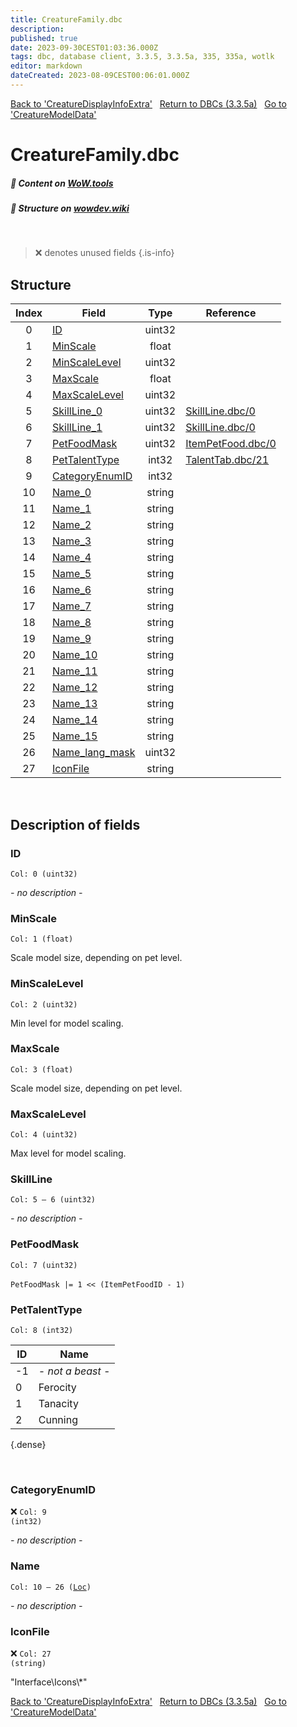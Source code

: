 ```yaml
---
title: CreatureFamily.dbc
description:
published: true
date: 2023-09-30CEST01:03:36.000Z
tags: dbc, database client, 3.3.5, 3.3.5a, 335, 335a, wotlk
editor: markdown
dateCreated: 2023-08-09CEST00:06:01.000Z
---
```

<a href="https://trinitycore.info/files/DBC/335/creaturedisplayinfoextra" class="mt-5 v-btn v-btn--depressed v-btn--flat v-btn--outlined theme--light v-size--default darkblue--text text--lighten-3"><span class="v-btn__content"><i aria-hidden="true" class="v-icon notranslate v-icon--left mdi mdi-arrow-left theme--light"></i><span>Back to 'CreatureDisplayInfoExtra'</span></span></a>&nbsp;&nbsp;&nbsp;<a href="https://trinitycore.info/files/DBC/335/DBC" class="mt-5 v-btn v-btn--depressed v-btn--flat v-btn--outlined theme--light v-size--default darkblue--text text--lighten-3"><span class="v-btn__content"><i aria-hidden="true" class="v-icon notranslate v-icon--left mdi mdi-home-outline theme--light"></i><span>Return to DBCs (3.3.5a)</span></span></a>&nbsp;&nbsp;&nbsp;<a href="https://trinitycore.info/files/DBC/335/creaturemodeldata" class="mt-5 v-btn v-btn--depressed v-btn--flat v-btn--outlined theme--light v-size--default darkblue--text text--lighten-3"><span class="v-btn__content"><span>Go to 'CreatureModelData'</span><i aria-hidden="true" class="v-icon notranslate v-icon--right mdi mdi-arrow-right theme--light"></i></span></a>

# CreatureFamily.dbc
##### :open_book: Content on [WoW.tools](https://wow.tools/dbc/?dbc=creaturefamily&build=3.3.5.12340)
##### :pencil: Structure on [wowdev.wiki](https://wowdev.wiki/DB/CreatureFamily)
&nbsp;

> :x: denotes unused fields
{.is-info}


## Structure

| Index | Field | Type | Reference |
| :---: | --- | :---: | --- |
| 0 | [ID](#id) | uint32 |  |
| 1 | [MinScale](#minscale) | float |  |
| 2 | [MinScaleLevel](#minscalelevel) | uint32 |  |
| 3 | [MaxScale](#maxscale) | float |  |
| 4 | [MaxScaleLevel](#maxscalelevel) | uint32 |  |
| 5 | [SkillLine_0](#skillline) | uint32 | [SkillLine.dbc/0](/files/DBC/335/skilllline#id) |
| 6 | [SkillLine_1](#skillline) | uint32 | [SkillLine.dbc/0](/files/DBC/335/skilllline#id) |
| 7 | [PetFoodMask](#petfoodmask) | uint32 | [ItemPetFood.dbc/0](/files/DBC/335/itempetfood#id) |
| 8 | [PetTalentType](#pettalenttype) | int32 | [TalentTab.dbc/21](/files/DBC/335/talenttab#pettalentmask) |
| 9 | [CategoryEnumID](#categoryenumid) | int32 |  |
| 10 | [Name_0](#name) | string |  |
| 11 | [Name_1](#name) | string |  |
| 12 | [Name_2](#name) | string |  |
| 13 | [Name_3](#name) | string |  |
| 14 | [Name_4](#name) | string |  |
| 15 | [Name_5](#name) | string |  |
| 16 | [Name_6](#name) | string |  |
| 17 | [Name_7](#name) | string |  |
| 18 | [Name_8](#name) | string |  |
| 19 | [Name_9](#name) | string |  |
| 20 | [Name_10](#name) | string |  |
| 21 | [Name_11](#name) | string |  |
| 22 | [Name_12](#name) | string |  |
| 23 | [Name_13](#name) | string |  |
| 24 | [Name_14](#name) | string |  |
| 25 | [Name_15](#name) | string |  |
| 26 | [Name_lang_mask](#name) | uint32 |  |
| 27 | [IconFile](#iconfile) | string |  |
&nbsp;
## Description of fields

### ID
<code>Col: 0 (uint32)</code>

*- no description -*
&nbsp;

### MinScale
<code>Col: 1 (float)</code>

Scale model size, depending on pet level.
&nbsp;

### MinScaleLevel
<code>Col: 2 (uint32)</code>

Min level for model scaling.
&nbsp;

### MaxScale
<code>Col: 3 (float)</code>

Scale model size, depending on pet level.
&nbsp;

### MaxScaleLevel
<code>Col: 4 (uint32)</code>

Max level for model scaling.
&nbsp;

### SkillLine
<code>Col: 5 &ndash; 6 (uint32)</code>

*- no description -*
&nbsp;

### PetFoodMask
<code>Col: 7 (uint32)</code>

`PetFoodMask |= 1 << (ItemPetFoodID - 1)`
&nbsp;

### PetTalentType
<code>Col: 8 (int32)</code>

| ID | Name |
|----|------|
| -1 | *- not a beast -* |
| 0 | Ferocity |
| 1 | Tanacity |
| 2 | Cunning |
{.dense}

&nbsp;

### CategoryEnumID
:x: <code>Col: 9 (int32)</code>

*- no description -*
&nbsp;

### Name
<code>Col: 10 &ndash; 26 ([Loc](/how-to/localization))</code>

*- no description -*
&nbsp;

### IconFile
:x: <code>Col: 27 (string)</code>

"Interface\\Icons\\\*"
&nbsp;

<a href="https://trinitycore.info/files/DBC/335/creaturedisplayinfoextra" class="mt-5 v-btn v-btn--depressed v-btn--flat v-btn--outlined theme--light v-size--default darkblue--text text--lighten-3"><span class="v-btn__content"><i aria-hidden="true" class="v-icon notranslate v-icon--left mdi mdi-arrow-left theme--light"></i><span>Back to 'CreatureDisplayInfoExtra'</span></span></a>&nbsp;&nbsp;&nbsp;<a href="https://trinitycore.info/files/DBC/335/DBC" class="mt-5 v-btn v-btn--depressed v-btn--flat v-btn--outlined theme--light v-size--default darkblue--text text--lighten-3"><span class="v-btn__content"><i aria-hidden="true" class="v-icon notranslate v-icon--left mdi mdi-home-outline theme--light"></i><span>Return to DBCs (3.3.5a)</span></span></a>&nbsp;&nbsp;&nbsp;<a href="https://trinitycore.info/files/DBC/335/creaturemodeldata" class="mt-5 v-btn v-btn--depressed v-btn--flat v-btn--outlined theme--light v-size--default darkblue--text text--lighten-3"><span class="v-btn__content"><span>Go to 'CreatureModelData'</span><i aria-hidden="true" class="v-icon notranslate v-icon--right mdi mdi-arrow-right theme--light"></i></span></a>
